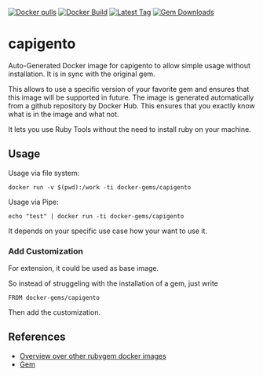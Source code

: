 [![Docker pulls](https://img.shields.io/docker/pulls/rubygem/capigento.svg)](https://hub.docker.com/r/rubygem/capigento/)
[![Docker Build](https://img.shields.io/docker/automated/rubygem/capigento.svg)](https://hub.docker.com/r/rubygem/capigento/)
[![Latest Tag](https://img.shields.io/github/tag/docker-rubygem/capigento.svg)](https://hub.docker.com/r/rubygem/capigento/)
[![Gem Downloads](https://img.shields.io/gem/dt/capigento.svg)](https://rubygems.org/gems/capigento/)
# capigento

Auto-Generated Docker image for capigento to allow simple usage without installation.
It is in sync with the original gem.

This allows to use a specific version of your favorite gem and ensures that this image will be supported in future.
The image is generated automatically from a github repository by Docker Hub.
This ensures that you exactly know what is in the image and what not.

It lets you use Ruby Tools without the need to install ruby on your machine.

## Usage

Usage via file system:

`docker run -v $(pwd):/work -ti docker-gems/capigento`

Usage via Pipe:

`echo "test" | docker run -ti docker-gems/capigento`

It depends on your specific use case how your want to use it.

### Add Customization

For extension, it could be used as base image.

So instead of struggeling with the installation of a gem, just write

`FROM docker-gems/capigento`

Then add the customization.

## References

 - [Overview over other rubygem docker images](https://github.com/thinkbot/docker-rubygem)
 - [Gem](https://rubygems.org/gems/capigento/)
